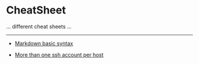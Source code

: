 # CheatSheet
... different cheat sheets ...

---

* [Markdown basic syntax](docs/markdown.md)

* [More than one ssh account per host](docs/ssh_key.md)
